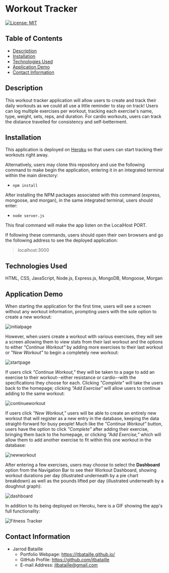 # Workout Tracker
[![License: MIT](https://img.shields.io/badge/License-MIT-yellow.svg)](https://opensource.org/licenses/MIT)

## Table of Contents
* [Description](#description)
* [Installation](#installation)
* [Technologies Used](#technologies-used)
* [Application Demo](#application-demo)
* [Contact Information](#contact-information)

## Description
This workout tracker application will allow users to create and track their daily workouts as we could all use a little reminder to stay on track! Users can log multiple exercises per workout, tracking each exercise's name, type, weight, sets, reps, and duration. For cardio workouts, users can track the distance travelled for consistency and self-betterment.

## Installation
This application is deployed on [Heroku](https://blooming-island-78923.herokuapp.com/) so that users can start tracking their workouts right away.

Alternatively, users may clone this repository and use the following command to make begin the application, entering it in an integrated terminal within the main directory:

* ```npm install```

After installing the NPM packages associated with this command (express, mongoose, and morgan), in the same integrated terminal, users should enter:

* ```node server.js```

This final command will make the app listen on the LocalHost PORT.

If following these commands, users should open their own browsers and go the following address to see the deployed application:

> localhost:3000

## Technologies Used
HTML, CSS, JavaScript, Node.js, Express.js, MongoDB, Mongoose, Morgan

## Application Demo
When starting the application for the first time, users will see a screen without any workout information, prompting users with the sole option to create a new workout:

![initialpage](public/assets/images/initialPage.png)

However, when users create a workout with various exercises, they will see a screen allowing them to view stats from their last workout and the options to either *"Continue Workout"* by adding more exercises to their last workout or *"New Workout"* to begin a completely new workout:

![startpage](public/assets/images/startPage.png)

If users click *"Continue Workout,"* they will be taken to a page to add an exercise to their workout--either resistance or cardio--with the specifications they choose for each. Clicking *"Complete"* will take the users back to the homepage; clicking *"Add Exercise"* will allow users to continue adding to the same workout:

![continueworkout](public/assets/images/continueWorkout.png)

If users click *"New Workout,"* users will be able to create an entirely new workout that will register as a new entry in the database, keeping the data straight-forward for busy people! Much like the *"Continue Workout"* button, users have the option to click *"Complete"* after adding their exercise, bringing them back to the homepage, or clicking *"Add Exercise,"* which will allow them to add another exercise to fit within this one workout in the database:

![newworkout](public/assets/images/newWorkout.png)

After entering a few exercises, users may choose to select the **Dashboard** option from the Navigation Bar to see their Workout Dashboard, showing workout durations per day (illustrated underneath by a pie chart breakdown) as well as the pounds lifted per day (illustrated underneath by a doughnut graph):

![dashboard](public/assets/images/dashboard.png)

In addition to its being deployed on Heroku, here is a GIF showing the app's full functionality:

![Fitness Tracker](public/assets/gif/fullApp.gif)

## Contact Information
* Jarrod Bataille
  * Portfolio Webpage: https://jtbataille.github.io/
  * GitHub Profile: https://github.com/jtbataille
  * E-mail Address: jtbataille@gmail.com